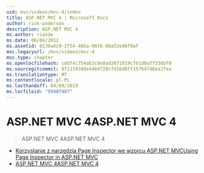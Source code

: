 ```yaml
---
uid: mvc/videos/mvc-4/index
title: ASP.NET MVC 4 | Microsoft Docs
author: rick-anderson
description: ASP.NET MVC 4
ms.author: riande
ms.date: 06/04/2012
ms.assetid: 8130a6c9-2f54-48ba-90f6-0ba52e98f0af
msc.legacyurl: /mvc/videos/mvc-4
msc.type: chapter
ms.openlocfilehash: cddf4c754ab2c8e8ad2671819cf61d0a7f336bf0
ms.sourcegitcommit: 0f1119340e4464720cfd16d0ff15764746ea1fea
ms.translationtype: MT
ms.contentlocale: pl-PL
ms.lasthandoff: 04/09/2019
ms.locfileid: "59407487"
---
```

# <a name="aspnet-mvc-4"></a><span data-ttu-id="8a073-103">ASP.NET MVC 4</span><span class="sxs-lookup"><span data-stu-id="8a073-103">ASP.NET MVC 4</span></span>

> <span data-ttu-id="8a073-104">ASP.NET MVC 4</span><span class="sxs-lookup"><span data-stu-id="8a073-104">ASP.NET MVC 4</span></span>


- [<span data-ttu-id="8a073-105">Korzystanie z narzędzia Page Inspector we wzorcu ASP.NET MVC</span><span class="sxs-lookup"><span data-stu-id="8a073-105">Using Page Inspector in ASP.NET MVC</span></span>](using-page-inspector-in-aspnet-mvc.md)
- [<span data-ttu-id="8a073-106">ASP.NET MVC 4</span><span class="sxs-lookup"><span data-stu-id="8a073-106">ASP.NET MVC 4</span></span>](aspnet-mvc-4.md)
